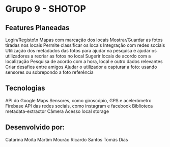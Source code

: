 # Grupo 9 - SHOTOP

## Features Planeadas

Login/Registo\n
Mapas com marcação dos locais
Mostrar/Guardar as fotos tiradas nos locais
Permite classificar os locais
Integração com redes sociais 
Utilização dos metadados das fotos para ajudar na pesquisa e ajudar os utilizadores a recriar as fotos no local
Sugerir locais de acordo com a localização
Pesquisa de acordo com a hora, local e outro dados relevantes
Criar desafios entre amigos
Ajudar o utilizador a capturar a foto: usando sensores ou sobrepondo a foto referência

## Tecnologias

API do Google Maps
Sensores, como giroscópio, GPS e acelerómetro
Firebase 
API das redes sociais, como instagram e facebook
Biblioteca metadata-extractor
Câmera
Acesso local storage

## Desenvolvido por:

Catarina Moita 
Martim Mourão 
Ricardo Santos
Tomás Dias
